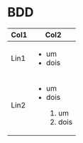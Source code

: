 # BDD

|Col1|Col2|
|------ |------ |
|Lin1|<ul><li>um</li><li>dois</li></ul>|
|Lin2|<ul><li>um</li><li>dois</li><ol><li>um</li><li>dois</li></ol></ul>|
